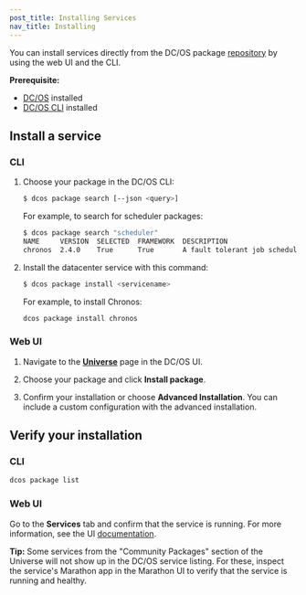 ```yaml
---
post_title: Installing Services
nav_title: Installing
---
```

<!-- This source repo for this topic is https://github.com/dcos/dcos-docs -->

You can install services directly from the DC/OS package [repository][1] by using the web UI and the CLI.

**Prerequisite:**

*   [DC/OS][2] installed
*   [DC/OS CLI][3] installed

## Install a service 

### CLI

1.  Choose your package in the DC/OS CLI:

    ```bash
    $ dcos package search [--json <query>]
    ```
    
    For example, to search for scheduler packages:
    
    ```bash
    $ dcos package search "scheduler"
    NAME     VERSION  SELECTED  FRAMEWORK  DESCRIPTION                                                                       
    chronos  2.4.0    True      True       A fault tolerant job scheduler for Mesos which handles dependencies and ISO86...  
    ```

1.  Install the datacenter service with this command:

    ```bash
    $ dcos package install <servicename>
    ```
    
    For example, to install Chronos:
    
    ```bash
    dcos package install chronos
    ```
    
### Web UI

1.  Navigate to the [**Universe**](/docs/1.7/usage/webinterface/#universe) page in the DC/OS UI.

2.  Choose your package and click **Install package**. 

3.  Confirm your installation or choose **Advanced Installation**. You can include a custom configuration with the advanced installation.


## Verify your installation

### CLI

```bash
dcos package list
```

### Web UI

Go to the **Services** tab and confirm that the service is running. For more information, see the UI [documentation](/docs/1.7/usage/webinterface/#services).

**Tip:** Some services from the "Community Packages" section of the Universe will not show up in the DC/OS service listing. For these, inspect the service's Marathon app in the Marathon UI to verify that the service is running and healthy.

 [1]: /docs/1.7/usage/services/repo/
 [2]: /docs/1.7/administration/installing/
 [3]: /docs/1.7/usage/cli/install/
